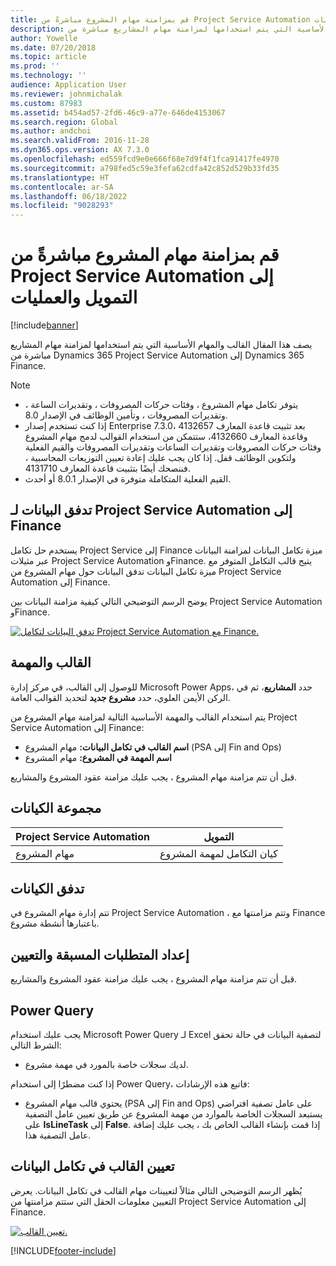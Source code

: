 ```yaml
---
title: قم بمزامنة مهام المشروع مباشرةً من Project Service Automation إلى التمويل والعمليات
description: يصف هذا المقال القالب والمهام الأساسية التي يتم استخدامها لمزامنة مهام المشاريع مباشرة من Microsoft Dynamics 365 Project Service Automation إلى Dynamics 365 Finance.
author: Yowelle
ms.date: 07/20/2018
ms.topic: article
ms.prod: ''
ms.technology: ''
audience: Application User
ms.reviewer: johnmichalak
ms.custom: 87983
ms.assetid: b454ad57-2fd6-46c9-a77e-646de4153067
ms.search.region: Global
ms.author: andchoi
ms.search.validFrom: 2016-11-28
ms.dyn365.ops.version: AX 7.3.0
ms.openlocfilehash: ed559fcd9e0e666f68e7d9f4f1fca91417fe4970
ms.sourcegitcommit: a798fed5c59e3fefa62cdfa42c852d529b33fd35
ms.translationtype: HT
ms.contentlocale: ar-SA
ms.lasthandoff: 06/18/2022
ms.locfileid: "9028293"
---
```

# <a name="synchronize-project-tasks-directly-from-project-service-automation-to-finance-and-operations"></a>قم بمزامنة مهام المشروع مباشرةً من Project Service Automation إلى التمويل والعمليات

[!include[banner](../includes/banner.md)]

يصف هذا المقال القالب والمهام الأساسية التي يتم استخدامها لمزامنة مهام المشاريع مباشرة من Dynamics 365 Project Service Automation إلى Dynamics 365 Finance.

> [!NOTE]
> - يتوفر تكامل مهام المشروع ، وفئات حركات المصروفات ، وتقديرات الساعة ، وتقديرات المصروفات ، وتأمين الوظائف في الإصدار 8.0.
> - إذا كنت تستخدم إصدار Enterprise 7.3.0، بعد تثبيت قاعدة المعارف 4132657 وقاعدة المعارف 4132660، ستتمكن من استخدام القوالب لدمج مهام المشروع وفئات حركات المصروفات وتقديرات الساعات وتقديرات المصروفات والقيم الفعلية ولتكوين الوظائف قفل. إذا كان يجب عليك إعادة تعيين التوزيعات المحاسبية ، فننصحك أيضًا بتثبيت قاعدة المعارف 4131710.
> - القيم الفعلية المتكاملة متوفرة في الإصدار 8.0.1 أو أحدث.

## <a name="data-flow-for-project-service-automation-to-finance"></a>تدفق البيانات لـ Project Service Automation إلى Finance

يستخدم حل تكامل Project Service إلى Finance ميزة تكامل البيانات لمزامنة البيانات عبر مثيلات Project Service Automation وFinance. يتيح قالب التكامل المتوفر مع ميزة تكامل البيانات تدفق البيانات حول مهام المشروع من Project Service Automation إلى Finance.

يوضح الرسم التوضيحي التالي كيفية مزامنة البيانات بين Project Service Automation وFinance.

[![تدفق البيانات لتكامل Project Service Automation مع Finance.](./media/ProjectTasksFlow.png)](./media/ProjectTasksFlow.png)

## <a name="template-and-task"></a>القالب والمهمة

للوصول إلى القالب، في مركز إدارة Microsoft Power Apps، حدد **المشاريع**، ثم في الركن الأيمن العلوي، حدد **مشروع جديد** لتحديد القوالب العامة.

يتم استخدام القالب والمهمة الأساسية التالية لمزامنة مهام المشروع من Project Service Automation إلى Finance:

- **اسم القالب في تكامل البيانات:** مهام المشروع (PSA إلى Fin and Ops)
- **اسم المهمة في المشروع:** مهام المشروع

قبل أن تتم مزامنة مهام المشروع ، يجب عليك مزامنة عقود المشروع والمشاريع.

## <a name="entity-set"></a>مجموعة الكيانات

| Project Service Automation | التمويل                             |
|----------------------------|-------------------------------------|
| مهام المشروع              | كيان التكامل لمهمة المشروع |

## <a name="entity-flow"></a>تدفق الكيانات

تتم إدارة مهام المشروع في Project Service Automation ، وتتم مزامنتها مع Finance باعتبارها أنشطة مشروع.

## <a name="prerequisites-and-mapping-setup"></a>إعداد المتطلبات المسبقة والتعيين

قبل أن تتم مزامنة مهام المشروع ، يجب عليك مزامنة عقود المشروع والمشاريع.

## <a name="power-query"></a>Power Query

يجب عليك استخدام Microsoft Power Query لـ Excel لتصفية البيانات في حالة تحقق الشرط التالي:

- لديك سجلات خاصة بالمورد في مهمة مشروع.

إذا كنت مضطرًا إلى استخدام Power Query، فاتبع هذه الإرشادات:

- يحتوي قالب مهام المشروع (PSA إلى Fin and Ops) على عامل تصفية افتراضي يستبعد السجلات الخاصة بالموارد من مهمة المشروع عن طريق تعيين عامل التصفية على **IsLineTask** إلى **False**. إذا قمت بإنشاء القالب الخاص بك ، يجب عليك إضافة عامل التصفية هذا.

## <a name="template-mapping-in-data-integration"></a>تعيين القالب في تكامل البيانات

يُظهر الرسم التوضيحي التالي مثالاً لتعيينات مهام القالب في تكامل البيانات. يعرض التعيين معلومات الحقل التي ستتم مزامنتها من Project Service Automation إلى Finance.

[![تعيين القالب.](./media/ProjectTasksMapping.png)](./media/ProjectTasksMapping.png)


[!INCLUDE[footer-include](../includes/footer-banner.md)]